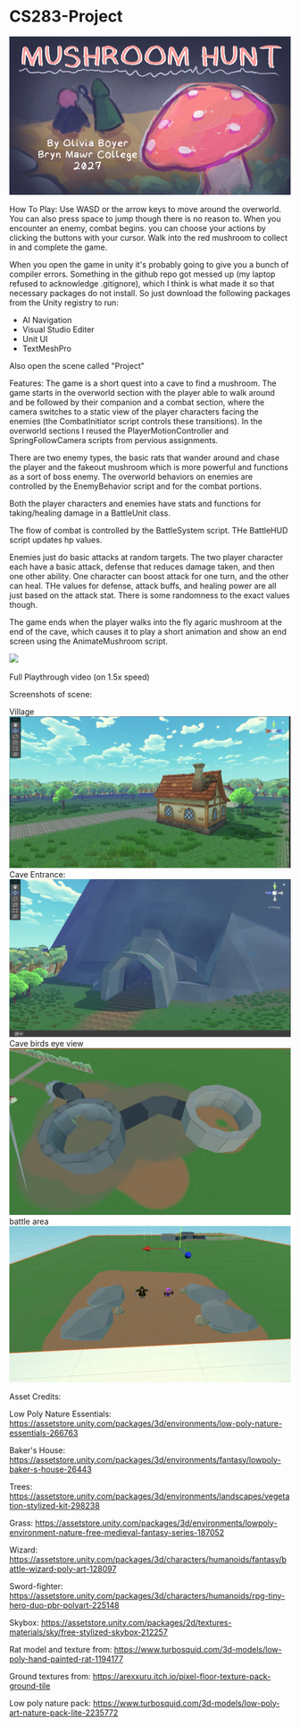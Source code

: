 # CS283-Project

![](https://github.com/olivia-boyer/CS283-Project/blob/main/SplashImage.png)


How To Play:
Use WASD or the arrow keys to move around the overworld. You can also press space to jump though there
is no reason to. When you encounter an enemy, combat begins. you can choose your actions by clicking the 
buttons with your cursor. Walk into the red mushroom to collect in and complete the game.

When you open the game in unity it's probably going to give you a bunch of compiler errors. Something in the github repo
got messed up (my laptop refused to acknowledge .gitignore), which I think is what made it so that necessary packages do not install.
So just download the following packages from the Unity registry to run:
- AI Navigation
- Visual Studio Editer 
- Unit UI
- TextMeshPro

Also open the scene called "Project"

Features:
The game is a short quest into a cave to find a mushroom. The game starts in the overworld section with the player
able to walk around and be followed by their companion and a combat section, where the camera switches to a static
view of the player characters facing the enemies (the CombatInitiator script controls these transitions). In the overworld 
sections I reused the PlayerMotionController and SpringFollowCamera scripts from pervious assignments.

There are two enemy types, the basic rats that wander around and chase the 
player and the fakeout mushroom which is more powerful and functions as a sort of boss enemy. The overworld behaviors
on enemies are controlled by the EnemyBehavior script and for the combat portions.

Both the player characters and enemies have stats and functions for taking/healing damage in a BattleUnit class.

The flow of combat is controlled by the BattleSystem script. THe BattleHUD script updates hp values.

Enemies just do basic attacks at random targets. The two player character each have a basic attack, defense that
reduces damage taken, and then one other ability. One character can boost attack for one turn, and the other can heal.
THe values for defense, attack buffs, and healing power are all just based on the attack stat. There is some randomness
to the exact values though.

The game ends when the player walks into the fly agaric mushroom at the end of the cave, which causes it 
to play a short animation and show an end screen using the AnimateMushroom script.

![](https://github.com/olivia-boyer/CS283-Project/blob/main/Vids%26pics/1213.gif)

Full Playthrough video (on 1.5x speed)


Screenshots of scene:

Village
![](https://github.com/olivia-boyer/CS283-Project/blob/main/Vids%26pics/town.png)
Cave Entrance:
![](https://github.com/olivia-boyer/CS283-Project/blob/main/Vids%26pics/entrance.png)
Cave birds eye view
![](https://github.com/olivia-boyer/CS283-Project/blob/main/Vids%26pics/overview.png)
battle area
![](https://github.com/olivia-boyer/CS283-Project/blob/main/Vids%26pics/fightarea.png)


Asset Credits:

Low Poly Nature Essentials:
https://assetstore.unity.com/packages/3d/environments/low-poly-nature-essentials-266763

Baker's House:
https://assetstore.unity.com/packages/3d/environments/fantasy/lowpoly-baker-s-house-26443

Trees:
https://assetstore.unity.com/packages/3d/environments/landscapes/vegetation-stylized-kit-298238

Grass:
https://assetstore.unity.com/packages/3d/environments/lowpoly-environment-nature-free-medieval-fantasy-series-187052

Wizard:
https://assetstore.unity.com/packages/3d/characters/humanoids/fantasy/battle-wizard-poly-art-128097

Sword-fighter:
https://assetstore.unity.com/packages/3d/characters/humanoids/rpg-tiny-hero-duo-pbr-polyart-225148

Skybox:
https://assetstore.unity.com/packages/2d/textures-materials/sky/free-stylized-skybox-212257

Rat model and texture from:
https://www.turbosquid.com/3d-models/low-poly-hand-painted-rat-1194177

Ground textures from: 
https://arexxuru.itch.io/pixel-floor-texture-pack-ground-tile

Low poly nature pack:
https://www.turbosquid.com/3d-models/low-poly-art-nature-pack-lite-2235772
